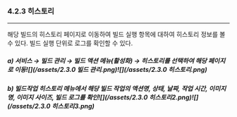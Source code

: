 ### 4.2.3 히스토리

---

해당 빌드의 히스토리 페이지로 이동하여 빌드 실행 항목에 대하여 히스토리 정보를 볼 수 있다. 빌드 실행 단위로 로그를 확인할 수 있다.

##### **a\) 서비스 **→** 빌드 관리 **→ 빌드 액션 메뉴\(활성화\) → 히스토리를** 선택하여 해당 페이지로 이동**![](/assets/2.3.0 빌드 관리.png)![](/assets/2.3.0 히스토리.png)

##### b\) 빌드작업 히스토리 메뉴에서 해당 빌드 작업의 액션명, 상태, 날짜, 작업 시간, 이미지명, 이미지 사이즈, 빌드 로그를 확인![](/assets/2.3.0 히스토리2.png)![](/assets/2.3.0 히스토리3.png)



